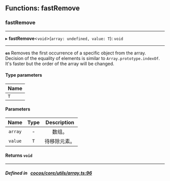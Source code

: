 ## Functions: fastRemove

### fastRemove


___
▸ **fastRemove**<`void`\>(`array: undefined, value: T`): `void`
___


**`en`** 
Removes the first occurrence of a specific object from the array.
Decision of the equality of elements is similar to `Array.prototype.indexOf`.
It's faster but the order of the array will be changed.


#### Type parameters

| Name |
| :------ |
| `T` |

#### Parameters

| Name | Type | Description |
| :------: | :------: | :------: |
| `array` | - | 数组。  |
| `value` | `T` | 待移除元素。  |

#### Returns `void` 
___


##### Defined in &nbsp;   [cocos/core/utils/array.ts:96](https://github.com/cocos-creator/engine/blob/c7bf6b8a9/cocos/core/utils/array.ts#L96)&nbsp;
